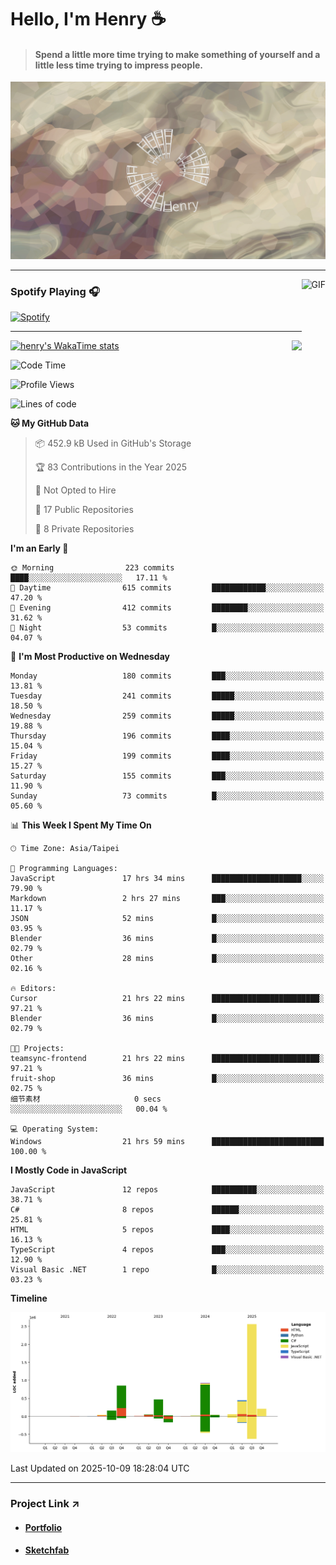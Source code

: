 # Hello, I'm Henry :coffee:

> #### Spend a little more time trying to make something of yourself and a little less time trying to impress people.
 
![](./images/cover.jpg)

---

<img align="right" alt="GIF" height="170px" src="https://media.giphy.com/media/J5B1Y8QZnzXXbLQIBu/giphy.gif" />

### Spotify Playing 🎧

[![Spotify](https://spotify-recently-played-beta.vercel.app/api/spotify)](https://open.spotify.com/user/31uznrpamxhroyd2bt7xchxgnhce)

---

<img align="right" src="https://github-readme-stats.vercel.app/api/top-langs/?username=henry5720&theme=tokyonight&hide_title=false" />

[![henry's WakaTime stats](https://github-readme-stats.vercel.app/api/wakatime?username=@henry5720&layout=compact)](https://github.com/anuraghazra/github-readme-stats)

<!--START_SECTION:waka-->
![Code Time](http://img.shields.io/badge/Code%20Time-563%20hrs%2025%20mins-blue)

![Profile Views](http://img.shields.io/badge/Profile%20Views-2-blue)

![Lines of code](https://img.shields.io/badge/From%20Hello%20World%20I%27ve%20Written-5.8%20million%20lines%20of%20code-blue)

**🐱 My GitHub Data** 

> 📦 452.9 kB Used in GitHub's Storage 
 > 
> 🏆 83 Contributions in the Year 2025
 > 
> 🚫 Not Opted to Hire
 > 
> 📜 17 Public Repositories 
 > 
> 🔑 8 Private Repositories 
 > 
**I'm an Early 🐤** 

```text
🌞 Morning                223 commits         ████░░░░░░░░░░░░░░░░░░░░░   17.11 % 
🌆 Daytime                615 commits         ████████████░░░░░░░░░░░░░   47.20 % 
🌃 Evening                412 commits         ████████░░░░░░░░░░░░░░░░░   31.62 % 
🌙 Night                  53 commits          █░░░░░░░░░░░░░░░░░░░░░░░░   04.07 % 
```
📅 **I'm Most Productive on Wednesday** 

```text
Monday                   180 commits         ███░░░░░░░░░░░░░░░░░░░░░░   13.81 % 
Tuesday                  241 commits         █████░░░░░░░░░░░░░░░░░░░░   18.50 % 
Wednesday                259 commits         █████░░░░░░░░░░░░░░░░░░░░   19.88 % 
Thursday                 196 commits         ████░░░░░░░░░░░░░░░░░░░░░   15.04 % 
Friday                   199 commits         ████░░░░░░░░░░░░░░░░░░░░░   15.27 % 
Saturday                 155 commits         ███░░░░░░░░░░░░░░░░░░░░░░   11.90 % 
Sunday                   73 commits          █░░░░░░░░░░░░░░░░░░░░░░░░   05.60 % 
```


📊 **This Week I Spent My Time On** 

```text
🕑︎ Time Zone: Asia/Taipei

💬 Programming Languages: 
JavaScript               17 hrs 34 mins      ████████████████████░░░░░   79.90 % 
Markdown                 2 hrs 27 mins       ███░░░░░░░░░░░░░░░░░░░░░░   11.17 % 
JSON                     52 mins             █░░░░░░░░░░░░░░░░░░░░░░░░   03.95 % 
Blender                  36 mins             █░░░░░░░░░░░░░░░░░░░░░░░░   02.79 % 
Other                    28 mins             █░░░░░░░░░░░░░░░░░░░░░░░░   02.16 % 

🔥 Editors: 
Cursor                   21 hrs 22 mins      ████████████████████████░   97.21 % 
Blender                  36 mins             █░░░░░░░░░░░░░░░░░░░░░░░░   02.79 % 

🐱‍💻 Projects: 
teamsync-frontend        21 hrs 22 mins      ████████████████████████░   97.21 % 
fruit-shop               36 mins             █░░░░░░░░░░░░░░░░░░░░░░░░   02.75 % 
细节素材                     0 secs              ░░░░░░░░░░░░░░░░░░░░░░░░░   00.04 % 

💻 Operating System: 
Windows                  21 hrs 59 mins      █████████████████████████   100.00 % 
```

**I Mostly Code in JavaScript** 

```text
JavaScript               12 repos            ██████████░░░░░░░░░░░░░░░   38.71 % 
C#                       8 repos             ██████░░░░░░░░░░░░░░░░░░░   25.81 % 
HTML                     5 repos             ████░░░░░░░░░░░░░░░░░░░░░   16.13 % 
TypeScript               4 repos             ███░░░░░░░░░░░░░░░░░░░░░░   12.90 % 
Visual Basic .NET        1 repo              █░░░░░░░░░░░░░░░░░░░░░░░░   03.23 % 
```



**Timeline**

![Lines of Code chart](https://raw.githubusercontent.com/henry5720/henry5720/main/assets/bar_graph.png)


 Last Updated on 2025-10-09 18:28:04 UTC
<!--END_SECTION:waka-->

---

### Project Link ↗️

- #### [Portfolio](https://drive.google.com/file/d/1kb96bzn4Bhdb4pImsUvKz9Oi9cx455D2/view?usp=drivesdk)
- #### [Sketchfab](https://sketchfab.com/henry4294967296/models)


